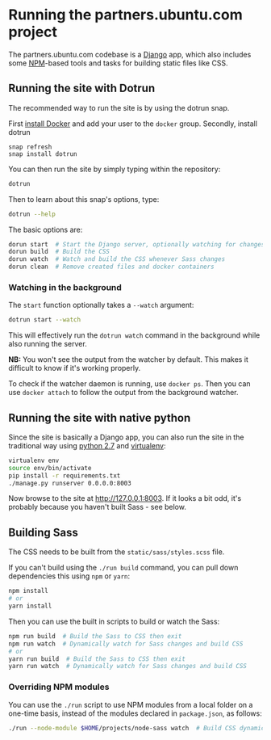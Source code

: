 # Running the partners.ubuntu.com project

The partners.ubuntu.com codebase is a [Django](https://www.djangoproject.com/) app, which also includes some [NPM](https://www.npmjs.com/)-based tools and tasks for building static files like CSS.

## Running the site with Dotrun

The recommended way to run the site is by using the dotrun snap.

First [install Docker](https://docs.docker.com/engine/installation/) and add your user to the `docker` group.
Secondly, install dotrun
```
snap refresh
snap install dotrun
```

You can then run the site by simply typing within the repository:
``` bash
dotrun
```

Then to learn about this snap's options, type:

``` bash
dotrun --help
```

The basic options are:

``` bash
dorun start  # Start the Django server, optionally watching for changes
dorun build  # Build the CSS
dorun watch  # Watch and build the CSS whenever Sass changes
dorun clean  # Remove created files and docker containers
```

### Watching in the background

The `start` function optionally takes a `--watch` argument:

``` bash
dotrun start --watch
```

This will effectively run the `dotrun watch` command in the background while also running the server.

**NB:** You won't see the output from the watcher by default. This makes it difficult to know if it's working properly.

To check if the watcher daemon is running, use `docker ps`. Then you can use `docker attach` to follow the output from the background watcher.

## Running the site with native python

Since the site is basically a Django app, you can also run the site in the traditional way using [python 2.7](https://www.python.org/download/releases/2.7/) and [virtualenv](http://docs.python-guide.org/en/latest/dev/virtualenvs/):

``` bash
virtualenv env
source env/bin/activate
pip install -r requirements.txt
./manage.py runserver 0.0.0.0:8003
```

Now browse to the site at <http://127.0.0.1:8003>. If it looks a bit odd, it's probably because you haven't built Sass - see below.

## Building Sass

The CSS needs to be built from the `static/sass/styles.scss` file.

If you can't build using the `./run build` command, you can pull down dependencies this using `npm` or `yarn`:

``` bash
npm install
# or
yarn install
```

Then you can use the built in scripts to build or watch the Sass:

``` bash
npm run build  # Build the Sass to CSS then exit
npm run watch  # Dynamically watch for Sass changes and build CSS
# or
yarn run build  # Build the Sass to CSS then exit
yarn run watch  # Dynamically watch for Sass changes and build CSS
```

### Overriding NPM modules

You can use the `./run` script to use NPM modules from a local folder on a one-time basis, instead of the modules declared in `package.json`, as follows:

``` bash
./run --node-module $HOME/projects/node-sass watch  # Build CSS dynamically, using a local version of node-sass
```

